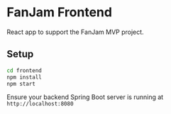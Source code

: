 # FanJam Frontend

React app to support the FanJam MVP project.

## Setup

```bash
cd frontend
npm install
npm start
```

Ensure your backend Spring Boot server is running at `http://localhost:8080`
